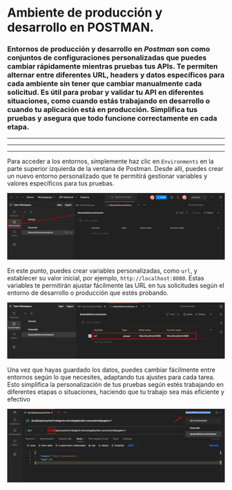 #  Ambiente de producción y desarrollo en POSTMAN.

### Entornos de producción y desarrollo en *Postman* son como conjuntos de configuraciones personalizadas que puedes cambiar rápidamente mientras pruebas tus APIs. Te permiten alternar entre diferentes URL, headers y datos específicos para cada ambiente sin tener que cambiar manualmente cada solicitud. Es útil para probar y validar tu API en diferentes situaciones, como cuando estás trabajando en desarrollo o cuando tu aplicación está en producción. Simplifica tus pruebas y asegura que todo funcione correctamente en cada etapa.
***
***
***

Para acceder a los entornos, simplemente haz clic en `Environments` en la parte superior izquierda de la ventana de Postman. Desde allí, puedes crear un nuevo entorno personalizado que te permitirá gestionar variables y valores específicos para tus pruebas.

![deswarolloDocu](/img/desarolloDocu.png)


En este punto, puedes crear variables personalizadas, como `url`, y establecer su valor inicial, por ejemplo, `http://localhost:8080`. Estas variables te permitirán ajustar fácilmente las URL en tus solicitudes según el entorno de desarrollo o producción que estés probando.

![deswarolloDocu](/img/desarolloDocu_2.1.png)

Una vez que hayas guardado los datos, puedes cambiar fácilmente entre entornos según lo que necesites, adaptando tus ajustes para cada tarea. Esto simplifica la personalización de tus pruebas según estés trabajando en diferentes etapas o situaciones, haciendo que tu trabajo sea más eficiente y efectivo

![deswarolloDocu](/img/desarolloDocumentacion.png)


